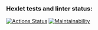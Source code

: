 ### Hexlet tests and linter status:
[![Actions Status](https://github.com/nst12/frontend-project-44/actions/workflows/hexlet-check.yml/badge.svg)](https://github.com/nst12/frontend-project-44/actions)
[![Maintainability](https://api.codeclimate.com/v1/badges/9a27f32afa00f93f5b43/maintainability)](https://codeclimate.com/github/nst12/frontend-project-44/maintainability)